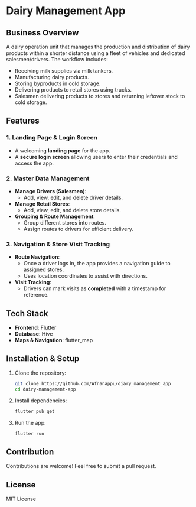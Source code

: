# Dairy Management App

## Business Overview
A dairy operation unit that manages the production and distribution of dairy products within a shorter distance using a fleet of vehicles and dedicated salesmen/drivers. The workflow includes:
- Receiving milk supplies via milk tankers.
- Manufacturing dairy products.
- Storing byproducts in cold storage.
- Delivering products to retail stores using trucks.
- Salesmen delivering products to stores and returning leftover stock to cold storage.

## Features
### 1. Landing Page & Login Screen
- A welcoming **landing page** for the app.
- A **secure login screen** allowing users to enter their credentials and access the app.

### 2. Master Data Management
- **Manage Drivers (Salesmen)**:
  - Add, view, edit, and delete driver details.
- **Manage Retail Stores**:
  - Add, view, edit, and delete store details.
- **Grouping & Route Management**:
  - Group different stores into routes.
  - Assign routes to drivers for efficient delivery.

### 3. Navigation & Store Visit Tracking
- **Route Navigation**:
  - Once a driver logs in, the app provides a navigation guide to assigned stores.
  - Uses location coordinates to assist with directions.
- **Visit Tracking**:
  - Drivers can mark visits as **completed** with a timestamp for reference.
  
## Tech Stack
- **Frontend**: Flutter
- **Database**: Hive
- **Maps & Navigation**: flutter_map

## Installation & Setup
1. Clone the repository:
   ```sh
   git clone https://github.com/Afnanappu/diary_management_app
   cd dairy-management-app
   ```
2. Install dependencies:
   ```sh
   flutter pub get
   ```
3. Run the app:
   ```sh
   flutter run
   ```

## Contribution
Contributions are welcome! Feel free to submit a pull request.

## License
MIT License
